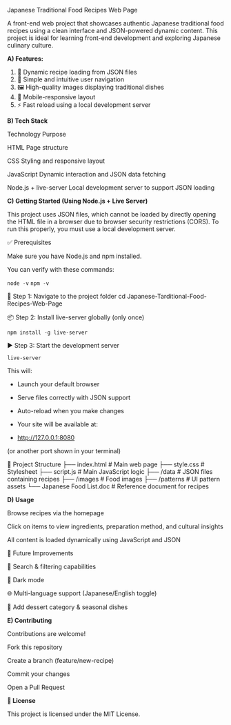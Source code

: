 Japanese Traditional Food Recipes Web Page

A front-end web project that showcases authentic Japanese traditional food recipes using a clean interface and JSON-powered dynamic content. This project is ideal for learning front-end development and exploring Japanese culinary culture.


**A) Features:** 

1. 📖 Dynamic recipe loading from JSON files
2. 🧭 Simple and intuitive user navigation
3. 🖼️ High-quality images displaying traditional dishes
4. 📱 Mobile-responsive layout
5. ⚡ Fast reload using a local development server


**B) Tech Stack**
  
  Technology	Purpose

  HTML	Page structure

  CSS	Styling and responsive layout

  JavaScript	Dynamic interaction and JSON data fetching

  Node.js + live-server	Local development server to support JSON loading



**C) Getting Started (Using Node.js + Live Server)**

This project uses JSON files, which cannot be loaded by directly opening the HTML file in a browser due to browser security restrictions (CORS).
To run this properly, you must use a local development server.

✅ Prerequisites

Make sure you have Node.js and npm installed.

You can verify with these commands:

```node -v```
```npm -v```

📂 Step 1: Navigate to the project folder
cd Japanese-Tarditional-Food-Recipes-Web-Page

📦 Step 2: Install live-server globally (only once)

```npm install -g live-server```

▶️ Step 3: Start the development server

```live-server```


This will:

- Launch your default browser

- Serve files correctly with JSON support

- Auto-reload when you make changes

- Your site will be available at:

- http://127.0.0.1:8080


(or another port shown in your terminal)

📁 Project Structure
├── index.html        # Main web page
├── style.css         # Stylesheet
├── script.js         # Main JavaScript logic
├── /data             # JSON files containing recipes
├── /images           # Food images
├── /patterns         # UI pattern assets
└── Japanese Food List.doc  # Reference document for recipes

**D) Usage**

  Browse recipes via the homepage

  Click on items to view ingredients, preparation method, and cultural insights

  All content is loaded dynamically using JavaScript and JSON

  🌱 Future Improvements

  🔎 Search & filtering capabilities

  🎨 Dark mode

  🌐 Multi-language support (Japanese/English toggle)

  🧁 Add dessert category & seasonal dishes
  

**E) Contributing**

  Contributions are welcome!

  Fork this repository

  Create a branch (feature/new-recipe)

  Commit your changes

  Open a Pull Request


**📄 License**

This project is licensed under the MIT License.
